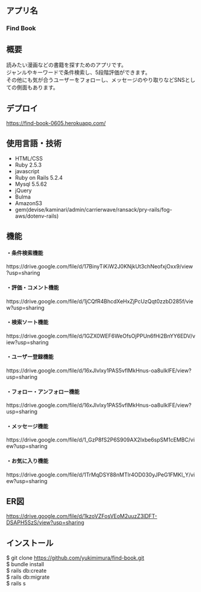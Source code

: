 ## アプリ名　
### Find Book

## 概要
読みたい漫画などの書籍を探すためのアプリです。<br>
ジャンルやキーワードで条件検索し、5段階評価ができます。<br>
その他にも気が合うユーザーをフォローし、メッセージのやり取りなどSNSとしての側面もあります。

## デプロイ
https://find-book-0605.herokuapp.com/

## 使用言語・技術
* HTML/CSS
* Ruby 2.5.3
* javascript
* Ruby on Rails 5.2.4
* Mysql 5.5.62
* jQuery
* Bulma
* AmazonS3
* gem(devise/kaminari/admin/carrierwave/ransack/pry-rails/fog-aws/dotenv-rails)

## 機能
<h4> ・条件検索機能 </h4>
https://drive.google.com/file/d/17BinyTiKiW2J0KNjkUt3chNeofxjOxx9/view?usp=sharing
<h4> ・評価・コメント機能 </h4>
https://drive.google.com/file/d/1jCQfR4BhcdXeHxZjPcUzQqt0zzbD285f/view?usp=sharing
<h4> ・検索ソート機能 </h4>
https://drive.google.com/file/d/1GZX0WEF6WeOfsOjPPUn6fHi2BnYY6EDV/view?usp=sharing
<h4> ・ユーザー登録機能 </h4>
https://drive.google.com/file/d/16xJIvlxy1PAS5vflMkHnus-oa8uIklFE/view?usp=sharing
<h4> ・フォロー・アンフォロー機能 </h4>
https://drive.google.com/file/d/16xJIvlxy1PAS5vflMkHnus-oa8uIklFE/view?usp=sharing
<h4> ・メッセージ機能 </h4>
https://drive.google.com/file/d/1_GzP8fS2P6S909AX2Ixbe6spSM1cEMBC/view?usp=sharing
<h4> ・お気に入り機能 </h4>
https://drive.google.com/file/d/1TrMqDSY88nMTIr4OD030yJPeG1FMKl_Y/view?usp=sharing

## ER図
https://drive.google.com/file/d/1kzoVZFosVEoM2uuzZ3lDFT-DSAPH5SzS/view?usp=sharing

## インストール
$ git clone https://github.com/yukimimura/find-book.git<br>
$ bundle install<br>
$ rails db:create<br>
$ rails db:migrate<br>
$ rails s
